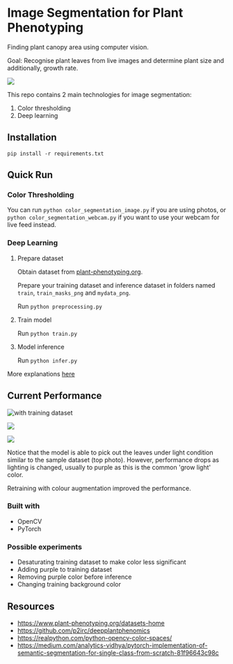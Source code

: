 # Image Segmentation for Plant Phenotyping
Finding plant canopy area using computer vision. 

Goal: Recognise plant leaves from live images and determine plant size and additionally, growth rate. 

![](./docs/Figure_4.png)

This repo contains 2 main technologies for image segmentation:

1. Color thresholding 
2. Deep learning

## Installation

`pip install -r requirements.txt `

## Quick Run

### Color Thresholding

You can run `python color_segmentation_image.py` if you are using photos, or `python color_segmentation_webcam.py` if you want to use your webcam for live feed instead. 

### Deep Learning

1. Prepare dataset

   Obtain dataset from [plant-phenotyping.org](https://www.plant-phenotyping.org/datasets-home).

   Prepare your training dataset and inference dataset in folders named `train`, `train_masks_png` and `mydata_png`.

   Run `python preprocessing.py`

2. Train model

   Run `python train.py`

3. Model inference

   Run `python infer.py`

More explanations [here](https://medium.com/analytics-vidhya/pytorch-implementation-of-semantic-segmentation-for-single-class-from-scratch-81f96643c98c)
## Current Performance

![](./docs/Figure_1.png?raw=true 'with training dataset')

![](./docs/Figure_5.png)

![](./docs/Figure_6.png)

Notice that the model is able to pick out the leaves under light condition similar to the sample dataset (top photo). However, performance drops as lighting is changed, usually to purple as this is the common 'grow light' color. 

Retraining with colour augmentation improved the performance.

### Built with
- OpenCV
- PyTorch


### Possible experiments
- Desaturating training dataset to make color less significant
- Adding purple to training dataset
- Removing purple color before inference
- Changing training background color

## Resources

- https://www.plant-phenotyping.org/datasets-home
- https://github.com/p2irc/deepplantphenomics
- https://realpython.com/python-opencv-color-spaces/
- https://medium.com/analytics-vidhya/pytorch-implementation-of-semantic-segmentation-for-single-class-from-scratch-81f96643c98c
